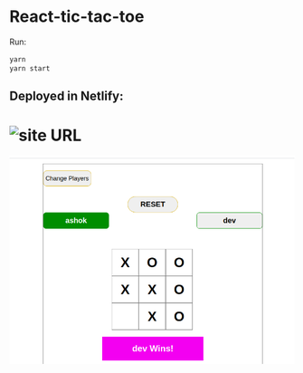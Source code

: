 # React-tic-tac-toe

Run:

```
yarn
yarn start
```
## Deployed in Netlify:

# ![site URL](https://thirsty-joliot-7ac81f.netlify.app/)

![TicTacToe](./src/Assests/ttt.png)
